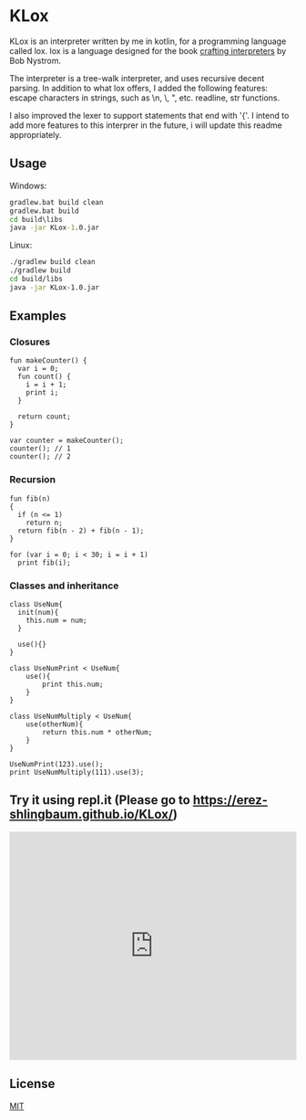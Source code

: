 # KLox

KLox is an interpreter written by me in kotlin, for a programming language called lox. lox is a language designed for the book [crafting interpreters](https://craftinginterpreters.com/) by Bob Nystrom.

The interpreter is a tree-walk interpreter, and uses recursive decent parsing. In addition to what lox offers, I added the following features:
escape characters in strings, such as \n, \\, \", etc. 
readline, str functions.

I also improved the lexer to support statements that end with '{'.
I intend to add more features to this interprer in the future, i will update this readme appropriately.

## Usage

Windows:
```bat
gradlew.bat build clean
gradlew.bat build
cd build\libs
java -jar KLox-1.0.jar
```

Linux:
```bash
./gradlew build clean
./gradlew build
cd build/libs
java -jar KLox-1.0.jar
```
## Examples
### Closures
```lox
fun makeCounter() {
  var i = 0;
  fun count() {
    i = i + 1;
    print i;
  }

  return count;
}

var counter = makeCounter();
counter(); // 1
counter(); // 2
```
### Recursion
```lox
fun fib(n)
{
  if (n <= 1)
    return n;
  return fib(n - 2) + fib(n - 1);
}

for (var i = 0; i < 30; i = i + 1)
  print fib(i);
```
### Classes and inheritance
```lox
class UseNum{
  init(num){
    this.num = num;
  }
  
  use(){}
}

class UseNumPrint < UseNum{
    use(){
        print this.num;
    }  
}

class UseNumMultiply < UseNum{
    use(otherNum){
        return this.num * otherNum;
    }
}

UseNumPrint(123).use();
print UseNumMultiply(111).use(3);
```

## Try it using repl.it (Please go to https://erez-shlingbaum.github.io/KLox/)
<iframe height="400px" width="100%" src="https://repl.it/@ErezShlingbaum/KLox?lite=true" scrolling="no" frameborder="no" allowtransparency="true" allowfullscreen="true" sandbox="allow-forms allow-pointer-lock allow-popups allow-same-origin allow-scripts allow-modals"></iframe>

## License
[MIT](https://choosealicense.com/licenses/mit/)
